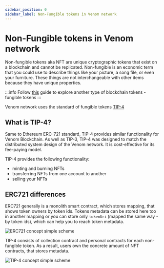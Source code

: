 ```yaml
---
sidebar_position: 0
sidebar_label: Non-Fungible tokens in Venom network
---
```


# Non-Fungible tokens in Venom network

Non-fungible tokens aka NFT are unique cryptographic tokens that exist on a blockchain and cannot be replicated. Non-fungible is an economic term that you could use to describe things like your picture, a song file, or even your furniture. These things are not interchangeable with other items because they have unique properties.

:::info
Follow [this](../how-to-create-your-own-fungible-tip-3-token/fungible-tokens-in-venom-network) guide to explore another type of blockchain tokens - fungible tokens
:::

Venom network uses the standard of fungible tokens [TIP-4](../../../standards/TIP-4/core-description.md)

## What is TIP-4?

Same to Ethereum ERC-721 standard, TIP-4 provides similar functionality for Venom Blockchain. As well as TIP-3, TIP-4 was designed to match the distributed system design of the Venom network. It is cost-effective for its fee-paying model.

TIP-4 provides the following functionality:

* minting and burning NFTs
* transferring NFTs from one account to another
* selling your NFTs

## ERC721 differences

ERC721 generally is a monolith smart contract, which stores mapping, that shows token owners by token ids. Tokens metadata can be stored here too in another mapping or you can store only `tokenUri` (mapped the same way - by token ids), which can help you to reach token metadata.

![ERC721 concept simple scheme](<../../../../static/img/erc721.svg>)

TIP-4 consists of collection contract and personal contracts for each non-fungible token. As a result, users own the concrete amount of NFT contracts, that stores metadata.

![TIP-4 concept simple scheme](<../../../../static/img/tip4.svg>)
